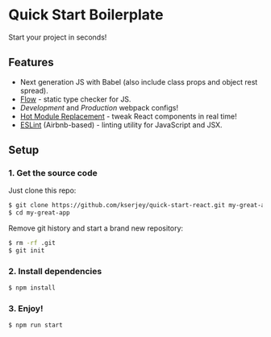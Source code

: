 # Quick Start Boilerplate

Start your project in seconds!

## Features

* Next generation JS with Babel (also include class props and object rest spread).
* [Flow](https://flow.org/en/) - static type checker for JS.
* *Development* and *Production* webpack configs!
* [Hot Module Replacement](https://github.com/gaearon/react-hot-loader) - tweak React components in real time!
* [ESLint](https://eslint.org/) (Airbnb-based) - linting utility for JavaScript and JSX.


## Setup

### 1. Get the source code

Just clone this repo:
```sh
$ git clone https://github.com/kserjey/quick-start-react.git my-great-app
$ cd my-great-app
```

Remove git history and start a brand new repository:
```sh
$ rm -rf .git
$ git init
```

### 2. Install dependencies

```sh
$ npm install
```

### 3. Enjoy!

```sh
$ npm run start
```
